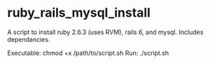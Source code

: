 # ruby_rails_mysql_install
A script to install ruby 2.6.3 (uses RVM), rails 6, and mysql. Includes dependancies. 

Executable:
  chmod +x /path/to/script.sh
Run:
  ./script.sh
